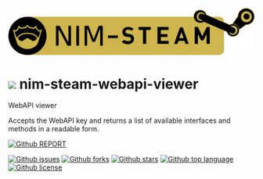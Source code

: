 [![POWERED BY nim-steam](https://github.com/levshx/nim-steam/blob/devel/resources/nim-steam.png?raw=true)](https://github.com/levshx/nim-steam)
# <img src="http://forum.nim-lang.org/images/logo.png" style="height: 25px;" href="https://github.com/nim-lang"> nim-steam-webapi-viewer
<!-- # Short Description -->

WebAPI viewer

Accepts the WebAPI key and returns a list of available interfaces and methods in a readable form.

[![Github REPORT](https://img.shields.io/static/v1?label=GITHUB&message=REPORT%20BUGS&style=for-the-badge&logo=GitHub)](https://github.com/levshx/nim-steam-webapi-viewer/issues/new)
<!-- # Badges -->

[![Github issues](https://img.shields.io/github/issues/levshx/nim-steam-webapi-viewer)](https://github.com/levshx/nim-steam-webapi-viewer/issues)
[![Github forks](https://img.shields.io/github/forks/levshx/nim-steam-webapi-viewer)](https://github.com/levshx/nim-steam-webapi-viewer/network/members)
[![Github stars](https://img.shields.io/github/stars/levshx/nim-steam-webapi-viewer)](https://github.com/levshx/nim-steam-webapi-viewer/stargazers)
[![Github top language](https://img.shields.io/github/languages/top/levshx/nim-steam-webapi-viewer)](https://github.com/levshx/nim-steam-webapi-viewer/)
[![Github license](https://img.shields.io/github/license/levshx/nim-steam-webapi-viewer)](https://github.com/levshx/nim-steam-webapi-viewer/)
